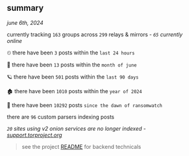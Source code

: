 
## summary
_june 6th, 2024_

currently tracking `163` groups across `299` relays & mirrors - _`65` currently online_

⏲ there have been `3` posts within the `last 24 hours`

🦈 there have been `13` posts within the `month of june`

🪐 there have been `501` posts within the `last 90 days`

🏚 there have been `1010` posts within the `year of 2024`

🦕 there have been `10292` posts `since the dawn of ransomwatch`

there are `96` custom parsers indexing posts

_`20` sites using v2 onion services are no longer indexed - [support.torproject.org](https://support.torproject.org/onionservices/v2-deprecation/)_

> see the project [README](https://github.com/joshhighet/ransomwatch#ransomwatch--) for backend technicals
